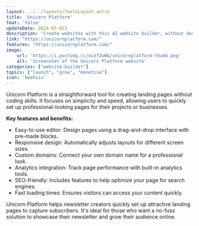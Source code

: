 ```yaml
---
layout: ../../layouts/ToolsLayout.astro
title: 'Unicorn Platform'
feat: 'false'
updateDate: 2024-07-023
description: 'Create websites with this AI website builder, without design or development skills.'
link: "https://unicornplatform.com/"
features: "https://unicornplatform.com/"
image:
    url: 'https://i.postimg.cc/nLkf2wWG/unicornplatform-thumb.png'
    alt: 'Screenshot of the Unicorn Platform website'
categories: ["website-builder"]
topics: ["launch", "grow", "monetise"]
icon: 'beehiiv'
---
```


Unicorn Platform is a straightforward tool for creating landing pages without coding skills. It focuses on simplicity and speed, allowing users to quickly set up professional-looking pages for their projects or businesses.

<b>Key features and benefits:</b>

- Easy-to-use editor: Design pages using a drag-and-drop interface with pre-made blocks.
- Responsive design: Automatically adjusts layouts for different screen sizes.
- Custom domains: Connect your own domain name for a professional look.
- Analytics integration: Track page performance with built-in analytics tools.
- SEO-friendly: Includes features to help optimize your page for search engines.
- Fast loading times: Ensures visitors can access your content quickly.

Unicorn Platform helps newsletter creators quickly set up attractive landing pages to capture subscribers. It's ideal for those who want a no-fuss solution to showcase their newsletter and grow their audience online.